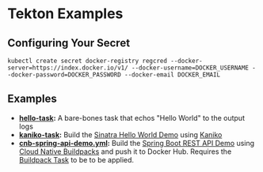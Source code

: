 # Tekton Examples

## Configuring Your Secret

`kubectl create secret docker-registry regcred --docker-server=https://index.docker.io/v1/ --docker-username=DOCKER_USERNAME --docker-password=DOCKER_PASSWORD --docker-email DOCKER_EMAIL`

## Examples

- **[hello-task](https://github.com/BrianMMcClain/tekton-examples/blob/master/hello-task.yml):** A bare-bones task that echos "Hello World" to the output logs
- **[kaniko-task](https://github.com/BrianMMcClain/tekton-examples/blob/master/kaniko-task.yml):** Build the [Sinatra Hello World Demo](https://github.com/BrianMMcClain/sinatra-hello-world) using [Kaniko](https://github.com/GoogleContainerTools/kaniko)
- **[cnb-spring-api-demo.yml](https://github.com/BrianMMcClain/tekton-examples/blob/master/cnb-spring-api-demo.yml):** Build the [Spring Boot REST API Demo](https://github.com/BrianMMcClain/spring-boot-api-demo) using [Cloud Native Buildpacks](https://buildpacks.io/) and push it to Docker Hub. Requires the [Buildpack Task](https://github.com/tektoncd/catalog/tree/master/buildpacks) to be to be applied.